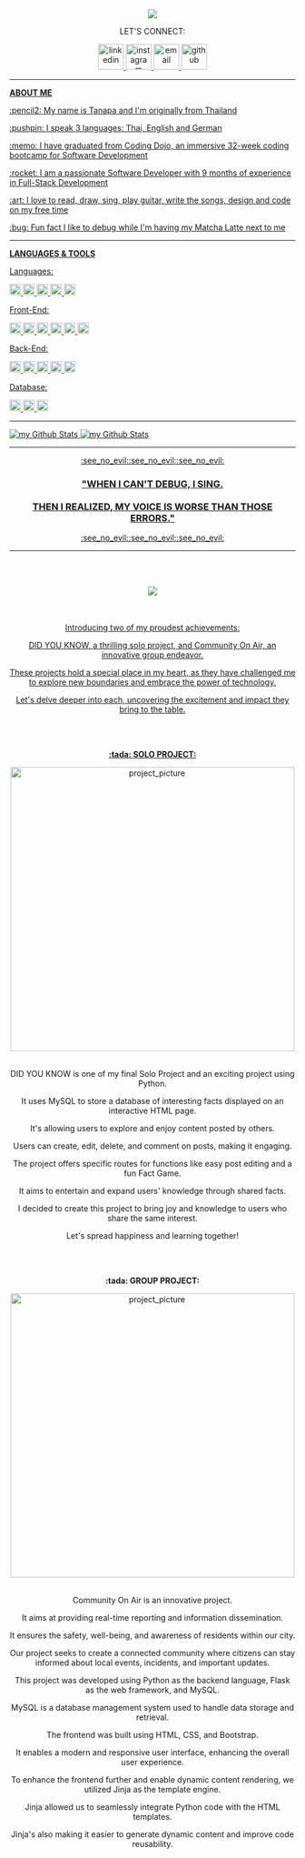 <div align="center">
  <img src="https://capsule-render.vercel.app/api?text=WELCOME!&animation=blinking&type=waving&color=0:859DDA,100:F7ABBE&fontColor=ffffff"/>
  <p>LET'S CONNECT:</p>
    <a href="https://www.linkedin.com/in/tanapa-palmer"><img src="https://github-production-user-asset-6210df.s3.amazonaws.com/119079803/242725149-788e7d06-6aca-44a4-9580-524b4fc90407.png" alt="linkedin" width="45" height="45"/>
    <a href="https://www.instagram.com/ikq.tanapa/"><img src="https://github-production-user-asset-6210df.s3.amazonaws.com/119079803/242727252-120abc8f-a42d-4151-985b-fab587c8bcb1.png" alt="instagram" width="45" height="45"/>
    <a href="mailto:tanapa.palmer@gmail.com"><img src="https://github-production-user-asset-6210df.s3.amazonaws.com/119079803/242724866-4a4db4bf-aedb-449a-8bed-32d98199c719.png" alt="email" width="45" height="45"/>
    <a href="https://github.com/TanapaPalmer"><img src="https://cdn3.iconfinder.com/data/icons/brands-pack/240/github-512.png" alt="github" width="45" height="45"/>
</div>

<hr>

<div>
  <p><strong>ABOUT ME</strong></p>
  <p>:pencil2: My name is Tanapa and I'm originally from Thailand</p>
  <p>:pushpin: I speak 3 languages: Thai, English and German</p>
  <p>:memo: I have graduated from Coding Dojo, an immersive 32-week coding bootcamp for Software Development</p>
  <p>:rocket: I am a passionate Software Developer with 9 months of experience in Full-Stack Development</p>
  <p>:art: I love to read, draw, sing, play guitar, write the songs, design and code on my free time</p>
  <p>:bug: Fun fact I like to debug while I'm having my Matcha Latte next to me</p> 
</div>

<hr>

<div>
  <p><strong>LANGUAGES & TOOLS</strong></p>

  <p>Languages:</p>
    <img src="https://img.shields.io/badge/html-FAAFA2?logo=html5&logoColor=white&style=for-the-badge" alt="html" height="20"/>
    <img src="https://img.shields.io/badge/Css-C9E0EC?logo=css3&logoColor=white&style=for-the-badge" alt="css" height="20"/>
    <img src="https://img.shields.io/badge/python-9599B5?logo=python&logoColor=white&style=for-the-badge" alt="python" height="20"/>
    <img src="https://img.shields.io/badge/javascript-F7E3AF?logo=javascript&logoColor=white&style=for-the-badge" alt="javascript" height="20"/>
    <img src="https://img.shields.io/badge/java-D291BC?logo=java&logoColor=white&style=for-the-badge" alt="java" height="20"/>
  <p>Front-End:</p>
    <img src="https://img.shields.io/badge/react-53C6D9?logo=react&logoColor=white&style=for-the-badge" alt="react" height="20"/>
    <img src="https://img.shields.io/badge/jquery-D7BDAA?logo=jquery&logoColor=white&style=for-the-badge" alt="jquery" height="20"/>
    <img src="https://img.shields.io/badge/bootstrap-BCA8E6?logo=bootstrap&logoColor=white&style=for-the-badge" alt="bootstrap" height="20"/>
    <img src="https://img.shields.io/badge/ajax-85B1D4?logo=ajax&logoColor=white&style=for-the-badge" alt="ajax" height="20"/>
    <img src="https://img.shields.io/badge/json-CCE2CB?logo=json&logoColor=white&style=for-the-badge" alt="json" height="20"/>
    <img src="https://img.shields.io/badge/jinja-F2688A?logo=jinja&logoColor=white&style=for-the-badge" alt="jinja" height="20"/>
  <p>Back-End:</p>
    <img src="https://img.shields.io/badge/node.js-7ED9CA?logo=node.js&logoColor=white&style=for-the-badge" alt="node.js" height="20"/>
    <img src="https://img.shields.io/badge/express-F6EAC2?logo=express&logoColor=white&style=for-the-badge" alt="express" height="20"/>
    <img src="https://img.shields.io/badge/django-A0D098?logo=django&logoColor=white&style=for-the-badge" alt="django" height="20"/>
    <img src="https://img.shields.io/badge/flask-A3A6AD?logo=flask&logoColor=white&style=for-the-badge" alt="flask" height="20"/>
    <img src="https://img.shields.io/badge/oop-F7ABBE?logo=oop&logoColor=white&style=for-the-badge" alt="oop" height="20"/>
  <p>Database:</p>
    <img src="https://img.shields.io/badge/mysql-859DDA?logo=mysql&logoColor=white&style=for-the-badge" alt="mysql" height="20"/>
    <img src="https://img.shields.io/badge/mongodb-FFBE91?logo=mongodb&logoColor=white&style=for-the-badge" alt="mongodb" height="20"/>
    <img src="https://img.shields.io/badge/mongoose-CCBBCC?logo=mongoose&logoColor=white&style=for-the-badge" alt="mongoose" height="20"/>
</div>
 
<hr>

<img src="https://github-readme-stats.vercel.app/api?username=TanapaPalmer&show_icons=true&theme=calm" alt="my Github Stats"/>


<img src="https://github-readme-stats.vercel.app/api/top-langs?username=TanapaPalmer&show_icons=true&locale=en&layout=compact&theme=dracula" alt="my Github Stats"/>


<hr>
  
<div align="center">
  :see_no_evil::see_no_evil::see_no_evil:
  <h3>"WHEN I CAN'T DEBUG, I SING.
  <br><br>
  THEN I REALIZED, MY VOICE IS WORSE THAN THOSE ERRORS."</h3>
  :see_no_evil::see_no_evil::see_no_evil:
</div>

<hr>

<br><br>
<div align="center">
  <img src="https://capsule-render.vercel.app/api?type=soft&color=50:6C5B7B,90:568EA6&height=90&section=header&text=my%20projects&fontSize=60&animation=twinkling&fontColor=ffffff"/>
  <br><br><br>
  <p>Introducing two of my proudest achievements:</p>
  <p>DID YOU KNOW, a thrilling solo project, and Community On Air, an innovative group endeavor.</p>
  <p>These projects hold a special place in my heart, as they have challenged me to explore new boundaries and embrace the power of technology.</p>
  <p>Let's delve deeper into each, uncovering the excitement and impact they bring to the table.</p>
  <br><br>
  <p><strong>:tada: SOLO PROJECT:</strong></p>
  <a href="https://github.com/TanapaPalmer/SOLO-PROJECT"><img src="https://github.com/TanapaPalmer/SOLO-PROJECT/assets/119079803/6e5f2edb-a59a-4703-bf7a-5a3519b279f0" alt="project_picture" width="500"/></a>
  <br><br>
  <p>DID YOU KNOW is one of my final Solo Project and an exciting project using Python.</p>
  <p>It uses MySQL to store a database of interesting facts displayed on an interactive HTML page.</p>
  <p>It's allowing users to explore and enjoy content posted by others.</p>
  <p>Users can create, edit, delete, and comment on posts, making it engaging.</p>
  <p>The project offers specific routes for functions like easy post editing and a fun Fact Game.</p>
  <p>It aims to entertain and expand users' knowledge through shared facts.</p>
  <p>I decided to create this project to bring joy and knowledge to users who share the same interest.</p>
  <p>Let's spread happiness and learning together!</p>
  <br><br>
  <p><strong>:tada: GROUP PROJECT:</strong></p>
  <a href="https://github.com/worldofpythons/CommunityOnAir"><img src="https://github.com/TanapaPalmer/TanapaPalmer/assets/119079803/b4321326-adf9-447e-8207-a17344d30392" alt="project_picture" width="500"/></a>
  <br><br>
  <p>Community On Air is an innovative project.</p>
  <p>It aims at providing real-time reporting and information dissemination.</p>
  <p>It ensures the safety, well-being, and awareness of residents within our city.</p>
  <p>Our project seeks to create a connected community where citizens can stay informed about local events, incidents, and important updates.</p>
  <p>This project was developed using Python as the backend language, Flask as the web framework, and MySQL.</p>
  <p>MySQL is a database management system used to handle data storage and retrieval.</p>
  <p>The frontend was built using HTML, CSS, and Bootstrap.</p>
  <p>It enables a modern and responsive user interface, enhancing the overall user experience.</p>
  <p>To enhance the frontend further and enable dynamic content rendering, we utilized Jinja as the template engine.</p>
  <p>Jinja allowed us to seamlessly integrate Python code with the HTML templates.</p>
  <p>Jinja's also making it easier to generate dynamic content and improve code reusability.</p>
</div>
  





